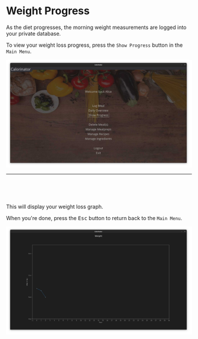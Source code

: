 # Weight Progress

As the diet progresses, the morning weight measurements are logged into your private database. 

To view your weight loss progress, press the `Show Progress` button in the `Main Menu`.

![](https://raw.githubusercontent.com/MarkusOttela/ot-harjoitustyo/master/Documentation/Manual/Screenshots/14_weight_progress/0.jpg)

---
<br><br><br>

This will display your weight loss graph.

When you're done, press the <kbd>Esc</kbd> button to return back to the `Main Menu`.

![](https://raw.githubusercontent.com/MarkusOttela/ot-harjoitustyo/master/Documentation/Manual/Screenshots/14_weight_progress/1.jpg)
